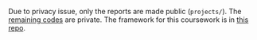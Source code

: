 Due to privacy issue, only the reports are made public (`projects/`). The [remaining codes](https://github.com/Ruiying-Ma/yao-db-s23-private.git) are private. The framework for this coursework is in [this repo](git@github.com:iidb/wing.git).